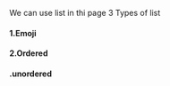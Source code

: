 We can use list in thi page
3 Types of list
<h4>1.Emoji</h4>
<h4>2.Ordered</h4>
<h4>.unordered</h4>
